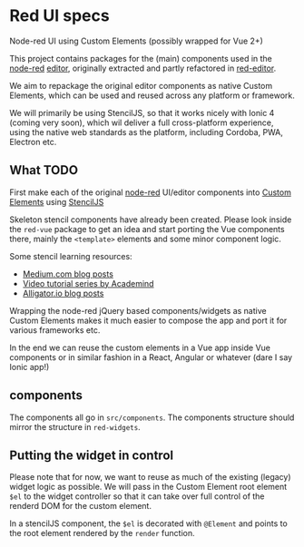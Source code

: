 # Red UI specs

Node-red UI using Custom Elements (possibly wrapped for Vue 2+)

This project contains packages for the (main) components used in the [node-red](nodered.org/) [editor](https://github.com/node-red/node-red/tree/master/editor), originally extracted and partly refactored in [red-editor](https://github.com/tecla5/red-editor).

We aim to repackage the original editor components as native Custom Elements, which can be used and reused across any platform or framework.

We will primarily be using StencilJS, so that it works nicely with Ionic 4 (coming very soon), which wil deliver a full cross-platform experience, using the native web standards as the platform, including Cordoba, PWA, Electron etc.

## What TODO

First make each of the original [node-red](nodered.org/) UI/editor components into [Custom Elements](https://developer.mozilla.org/en-US/docs/Web/Web_Components/Custom_Elements) using [StencilJS](https://stenciljs.com/)

Skeleton stencil components have already been created. Please look inside the `red-vue` package to get an idea and start porting the Vue components there, mainly the `<template>` elements and some minor component logic.

Some stencil learning resources:

- [Medium.com blog posts](https://medium.com/tag/stenciljs/latest)
- [Video tutorial series by Academind](https://www.youtube.com/watch?v=MqMYaT1GlWY)
- [Alligator.io blog posts](https://alligator.io/stencil/)

Wrapping the node-red jQuery based components/widgets as native Custom Elements makes it much easier to compose the app and port it for various frameworks etc.

In the end we can reuse the custom elements in a Vue app inside Vue components or in similar fashion in a React, Angular or whatever (dare I say Ionic app!)

## components

The components all go in `src/components`. The components structure should mirror the structure in `red-widgets`.

## Putting the widget in control

Please note that for now, we want to reuse as much of the existing (legacy) widget logic as possible. We will pass in the Custom Element root element `$el` to the widget controller so that it can take over full control of the renderd DOM for the custom element.

In a stencilJS component, the `$el` is decorated with `@Element` and points to the root element rendered by the `render` function.
